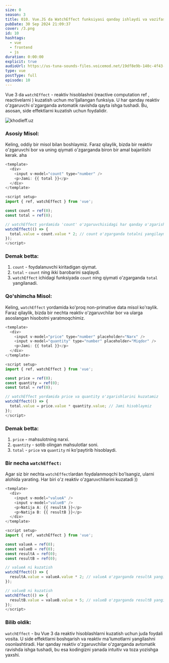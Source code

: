 ```yaml
---
size: 0
season: 3
title: 010. Vue.JS da WatchEffect funksiyasi qanday ishlaydi va vazifasi nima ?
pubDate: 30 Sep 2024 21:09:37
cover: /3.png
id: 10
hashtags:
  - vue
  - frontend
  - js
duration: 0:00:00
explicit: true
audioUrl: https://us-tuna-sounds-files.voicemod.net/19df8e9b-140c-4f43-8c0e-09c162821765-1658350707858.mp3
type: vue
postType: full
episode: 10
---
```

Vue 3 da `watchEffect` - reaktiv hisoblashni (reactive computation ref , reactivelarni ) kuzatish uchun mo'ljallangan funksiya. U har qanday reaktiv o'zgaruvchi o'zgarganda avtomatik ravishda qayta ishga tushadi. Bu, asosan, side effektlarni kuzatish uchun foydalidir.

![khodieff.uz](https://blog.openreplay.com/images/discovering-vue-composition-api-with-examples/images/hero.png "khodieff.uz")

### Asosiy Misol:



Keling, oddiy bir misol bilan boshlaymiz. Faraz qilaylik, bizda bir reaktiv o'zgaruvchi bor va uning qiymati o'zgarganda biron bir amal bajarilishi kerak. aha

```javascript
<template>
  <div>
    <input v-model="count" type="number" />
    <p>Jami: {{ total }}</p>
  </div>
</template>

<script setup>
import { ref, watchEffect } from 'vue';

const count = ref(0);
const total = ref(0);

// watchEffect yordamida 'count' o'zgaruvchisidagi har qanday o'zgarishni kuzatamiz
watchEffect(() => {
  total.value = count.value * 2; // count o'zgarganda totalni yangilaymiz
});
</script>
```

### Demak betta:

1. `count` - foydalanuvchi kiritadigan qiymat.
2. `total` - `count` ning ikki barobarini saqlaydi.
3. `watchEffect` ichidagi funksiyada `count` ning qiymati o'zgarganda `total` yangilanadi.

### Qo'shimcha Misol:



Keling, `watchEffect` yordamida ko'proq non-primative data misol ko'raylik. Faraz qilaylik, bizda bir nechta reaktiv o'zgaruvchilar bor va ularga asoslangan hisobotni yaratmoqchimiz.

```javascript
<template>
  <div>
    <input v-model="price" type="number" placeholder="Narx" />
    <input v-model="quantity" type="number" placeholder="Miqdor" />
    <p>Jami: {{ total }}</p>
  </div>
</template>

<script setup>
import { ref, watchEffect } from 'vue';

const price = ref(0);
const quantity = ref(0);
const total = ref(0);

// watchEffect yordamida price va quantity o'zgarishlarini kuzatamiz
watchEffect(() => {
  total.value = price.value * quantity.value; // Jami hisoblaymiz
});
</script>
```

### Demak betta:

1. `price` - mahsulotning narxi.
2. `quantity` - sotib olingan mahsulotlar soni.
3. `total` - `price` va `quantity` ni ko'paytirib hisoblaydi.

### Bir necha `watchEffect:`



Agar siz bir nechta `watchEffect`lardan foydalanmoqchi bo'lsangiz, ularni alohida yarating. Har biri o'z reaktiv o'zgaruvchilarini kuzatadi ))

```javascript
<template>
  <div>
    <input v-model="valueA" />
    <input v-model="valueB" />
    <p>Natija A: {{ resultA }}</p>
    <p>Natija B: {{ resultB }}</p>
  </div>
</template>

<script setup>
import { ref, watchEffect } from 'vue';

const valueA = ref(0);
const valueB = ref(0);
const resultA = ref(0);
const resultB = ref(0);

// valueA ni kuzatish
watchEffect(() => {
  resultA.value = valueA.value * 2; // valueA o'zgarganda resultA yangilanadi
});

// valueB ni kuzatish
watchEffect(() => {
  resultB.value = valueB.value + 5; // valueB o'zgarganda resultB yangilanadi
});
</script>
```

### Bilib oldik:



`watchEffect` - bu Vue 3 da reaktiv hisoblashlarni kuzatish uchun juda foydali vosita. U side effektlarni boshqarish va reaktiv ma'lumotlarni yangilashni osonlashtiradi. Har qanday reaktiv o'zgaruvchilar o'zgarganda avtomatik ravishda ishga tushadi, bu esa kodingizni yanada intuitiv va toza yozishga yaxshi.